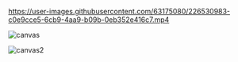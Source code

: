 https://user-images.githubusercontent.com/63175080/226530983-c0e9cce5-6cb9-4aa9-b09b-0eb352e416c7.mp4

![canvas](https://user-images.githubusercontent.com/63175080/226530970-6facfb5d-97e9-4f84-8174-56397b8151ef.png)

![canvas2](https://user-images.githubusercontent.com/63175080/226532023-36b45386-3a21-4496-9dae-ccefb496f2cd.png)
